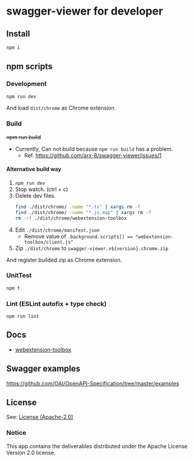 # swagger-viewer for developer

## Install

```sh
npm i
```

## npm scripts

### Development

```sh
npm run dev
```

And load `dist/chrome` as Chrome extension.

### Build

~~npm run build~~

- Currently, Can not build because `npm run build` has a problem.
  - Ref. https://github.com/arx-8/swagger-viewer/issues/1

#### Alternative build way

1. `npm run dev`
2. Stop watch. (ctrl + c)
3. Delete dev files.
   ```sh
   find ./dist/chrome/ -name "*.ts" | xargs rm -f
   find ./dist/chrome/ -name "*.js.map" | xargs rm -f
   rm -rf ./dist/chrome/webextension-toolbox
   ```
4. Edit `./dist/chrome/manifest.json`
   - Remove value of `.background.scripts[] == "webextension-toolbox/client.js"`
5. Zip `./dist/chrome` to `swagger-viewer.v${version}.chrome.zip`

And register builded zip as Chrome extension.

### UnitTest

```sh
npm t
```

### Lint (ESLint autofix + type check)

```
npm run lint
```

## Docs

- [webextension-toolbox](https://github.com/HaNdTriX/webextension-toolbox)

## Swagger examples

https://github.com/OAI/OpenAPI-Specification/tree/master/examples

## License

See: [License (Apache-2.0)](./LICENSE)

### Notice

This app contains the deliverables distributed under the Apache License Version 2.0 license.

